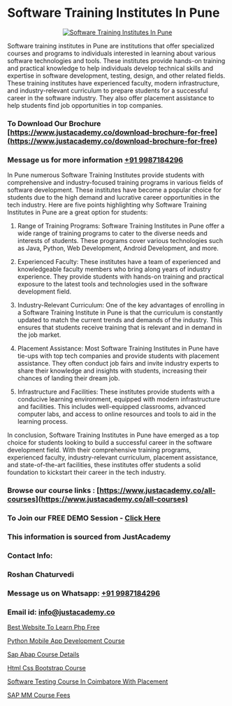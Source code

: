 # Software Training Institutes In Pune

<p align="center">
  <a href="https://justacademy.co/program-detail/software-testing">
    <img src="https://justacademy.co/storage2/program_images/1704700438.webp" alt="Software Training Institutes In Pune">
  </a>
</p>


Software training institutes in Pune are institutions that offer specialized courses and programs to individuals interested in learning about various software technologies and tools. These institutes provide hands-on training and practical knowledge to help individuals develop technical skills and expertise in software development, testing, design, and other related fields. These training institutes have experienced faculty, modern infrastructure, and industry-relevant curriculum to prepare students for a successful career in the software industry. They also offer placement assistance to help students find job opportunities in top companies. 
### To Download Our Brochure [https://www.justacademy.co/download-brochure-for-free](https://www.justacademy.co/download-brochure-for-free)
### Message us for more information [+91 9987184296](https://api.whatsapp.com/send?phone=919987184296)
In Pune numerous Software Training Institutes provide students with comprehensive and industry-focused training programs in various fields of software development. These institutes have become a popular choice for students due to the high demand and lucrative career opportunities in the tech industry. Here are five points highlighting why Software Training Institutes in Pune are a great option for students:

1) Range of Training Programs: Software Training Institutes in Pune offer a wide range of training programs to cater to the diverse needs and interests of students. These programs cover various technologies such as Java, Python, Web Development, Android Development, and more.

2) Experienced Faculty: These institutes have a team of experienced and knowledgeable faculty members who bring along years of industry experience. They provide students with hands-on training and practical exposure to the latest tools and technologies used in the software development field.

3) Industry-Relevant Curriculum: One of the key advantages of enrolling in a Software Training Institute in Pune is that the curriculum is constantly updated to match the current trends and demands of the industry. This ensures that students receive training that is relevant and in demand in the job market.

4) Placement Assistance: Most Software Training Institutes in Pune have tie-ups with top tech companies and provide students with placement assistance. They often conduct job fairs and invite industry experts to share their knowledge and insights with students, increasing their chances of landing their dream job.

5) Infrastructure and Facilities: These institutes provide students with a conducive learning environment, equipped with modern infrastructure and facilities. This includes well-equipped classrooms, advanced computer labs, and access to online resources and tools to aid in the learning process.

In conclusion, Software Training Institutes in Pune have emerged as a top choice for students looking to build a successful career in the software development field. With their comprehensive training programs, experienced faculty, industry-relevant curriculum, placement assistance, and state-of-the-art facilities, these institutes offer students a solid foundation to kickstart their career in the tech industry.

### Browse our course links : [https://www.justacademy.co/all-courses](https://www.justacademy.co/all-courses) 
### To Join our FREE DEMO Session - [Click Here](https://www.justacademy.co/register-for-course-demo)


### This information is sourced from JustAcademy
### Contact Info:
### Roshan Chaturvedi
### Message us on Whatsapp: [+91 9987184296](https://api.whatsapp.com/send?phone=919987184296)
### Email id: [info@justacademy.co](mailto:info@justacademy.co)
                
[Best Website To Learn Php Free](https://www.linkedin.com/pulse/best-website-learn-php-free-software-training-mountain-view-mxaof?trackingId=zJj1UMFjj0Zag7q8lr3dLg%3D%3D&lipi=urn%3Ali%3Apage%3Ad_flagship3_company_admin%3BLLr0XlPoQRKsrZpjwzzNmQ%3D%3D)

[Python Mobile App Development Course](https://www.linkedin.com/pulse/python-mobile-app-development-course-justacademy-hyderabad-j7cwc?trackingId=5e%2BKlbiiOATVNhnfa%2B1hHA%3D%3D&lipi=urn%3Ali%3Apage%3Ad_flagship3_company_admin%3BepomL552S36dZH34vwpA2w%3D%3D)

[Sap Abap Course Details](https://medium.com/@kumarishimmi99/sap-abap-course-details-a69498e3e99d)

[Html Css Bootstrap Course](https://medium.com/@prempja40/html-css-bootstrap-course-345bb8d4f339)

[Software Testing Course In Coimbatore With Placement](https://justacademyin.github.io/justacademy/Software-Testing-Course-In-Coimbatore-With-Placement)

[SAP MM Course Fees](https://justacademyin.github.io/Articles/SAP-MM-Course-Fees)

